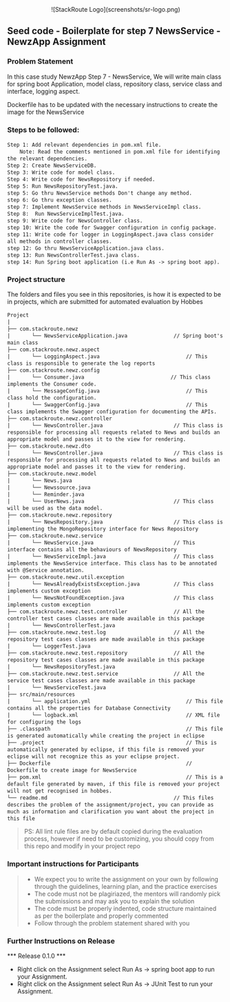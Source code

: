 <div align="center">
 ![StackRoute Logo](screenshots/sr-logo.png)
</div>

## Seed code - Boilerplate for step 7 NewsService - NewzApp Assignment

### Problem Statement

In this case study NewzApp Step 7 - NewsService, We will write main class for spring boot Application, model class, repository class, service class and interface, logging aspect.

Dockerfile has to be updated with the necessary instructions to create the image for the NewsService

### Steps to be followed:

    Step 1: Add relevant dependencies in pom.xml file. 
        Note: Read the comments mentioned in pom.xml file for identifying the relevant dependencies.
    Step 2: Create NewsServiceDB.
    Step 3: Write code for model class.
    Step 4: Write code for NewsRepository if needed.
    Step 5: Run NewsRepositoryTest.java. 
    step 5: Go thru NewsService methods Don't change any method.
    step 6: Go thru exception classes.
    step 7: Implement NewsService methods in NewsServiceImpl class.
    Step 8:  Run NewsServiceImplTest.java.
    step 9: Write code for NewsController class.
    step 10: Write the code for Swagger configuration in config package.
    step 11: Write code for logger in LoggingAspect.java class consider all methods in controller classes.
    step 12: Go thru NewsServiceApplication.java class.
    step 13: Run NewsControllerTest.java class.
    step 14: Run Spring boot application (i.e Run As -> spring boot app).


### Project structure

The folders and files you see in this repositories, is how it is expected to be in projects, which are submitted for automated evaluation by Hobbes

    Project
	|
	├── com.stackroute.newz
	|	    └── NewsServiceApplication.java               // Spring boot's main class
	├── com.stackroute.newz.aspect
	|	    └── LoggingAspect.java                            // This class is responsible to generate the log reports
	├── com.stackroute.newz.config             
    |       └── Consumer.java                            // This class implements the Consumer code.
    |       └── MessageConfig.java                            // This class hold the configuration.
    |       └── SwaggerConfig.java                            // This class implements the Swagger configuration for documenting the APIs.
	├── com.stackroute.newz.controller
	|		└── NewsController.java                       // This class is responsible for processing all requests related to News and builds an appropriate model and passes it to the view for rendering.
	├── com.stackroute.newz.dto
	|		└── NewsController.java                       // This class is responsible for processing all requests related to News and builds an appropriate model and passes it to the view for rendering.
	├── com.stackroute.newz.model
	|		└── News.java                                 
	|		└── Newssource.java                           
	|		└── Reminder.java                             
	|		└── UserNews.java                             // This class will be used as the data model.
	├── com.stackroute.newz.repository
	|		└── NewsRepository.java                       // This class is implementing the MongoRepository interface for News Repository
	├── com.stackroute.newz.service
	|		└── NewsService.java                          // This interface contains all the behaviours of NewsRepository
	|		└── NewsServiceImpl.java                      // This class implements the NewsService interface. This class has to be annotated with @Service annotation.
	├── com.stackroute.newz.util.exception
	|		└── NewsAlreadyExistsException.java           // This class implements custom exception
	|		└── NewsNotFoundException.java                // This class implements custom exception
	├── com.stackroute.newz.test.controller               // All the controller test cases classes are made available in this package
	|		└── NewsControllerTest.java
	├── com.stackroute.newz.test.log                      // All the repository test cases classes are made available in this package
	|		└── LoggerTest.java
	├── com.stackroute.newz.test.repository               // All the repository test cases classes are made available in this package
	|		└── NewsRepositoryTest.java
	├── com.stackroute.newz.test.service                  // All the service test cases classes are made available in this package
	|		└── NewsServiceTest.java
	├── src/main/resources
	|		└── application.yml                               // This file contains all the properties for Database Connectivity
	|		└── logback.xml                                   // XML file for configuring the logs
	├── .classpath			                                  // This file is generated automatically while creating the project in eclipse
	├── .project			                                  // This is automatically generated by eclipse, if this file is removed your eclipse will not recognize this as your eclipse project. 
	├── Dockerfile			                                  // Dockerfile to create image for NewsService
	├── pom.xml 			                                  // This is a default file generated by maven, if this file is removed your project will not get recognised in hobbes.
	└── readme.md  		                                  // This files describes the problem of the assignment/project, you can provide as much as information and clarification you want about the project in this file

> PS: All lint rule files are by default copied during the evaluation process, however if need to be customizing, you should copy from this repo and modify in your project repo

### Important instructions for Participants
> - We expect you to write the assignment on your own by following through the guidelines, learning plan, and the practice exercises
> - The code must not be plagiriazed, the mentors will randomly pick the submissions and may ask you to explain the solution
> - The code must be properly indented, code structure maintained as per the boilerplate and properly commented
> - Follow through the problem statement shared with you

### Further Instructions on Release

*** Release 0.1.0 ***

- Right click on the Assignment select Run As -> spring boot app to run your Assignment.
- Right click on the Assignment select Run As -> JUnit Test to run your Assignment.
